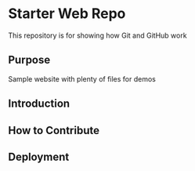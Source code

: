 # Starter Web Repo

This repository is for showing how Git and GitHub work

## Purpose

Sample website with plenty of files for demos

## Introduction

## How to Contribute

## Deployment